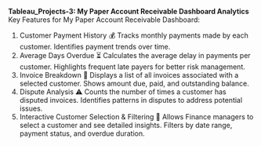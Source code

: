 **Tableau_Projects-3: My Paper Account Receivable Dashboard Analytics**
Key Features for My Paper Account Receivable Dashboard:
1. Customer Payment History 💰
Tracks monthly payments made by each customer.
Identifies payment trends over time.
2. Average Days Overdue ⏳
Calculates the average delay in payments per customer.
Highlights frequent late payers for better risk management.
3. Invoice Breakdown 📑
Displays a list of all invoices associated with a selected customer.
Shows amount due, paid, and outstanding balance.
4. Dispute Analysis ⚠️
Counts the number of times a customer has disputed invoices.
Identifies patterns in disputes to address potential issues.
5. Interactive Customer Selection & Filtering 🎯
Allows Finance managers to select a customer and see detailed insights.
Filters by date range, payment status, and overdue duration.
